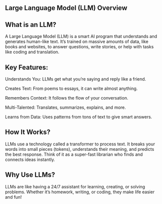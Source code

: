 ## Large Language Model (LLM) Overview ##

## What is an LLM?

A Large Language Model (LLM) is a smart AI program that understands and generates human-like text. It’s trained on massive amounts of data, like books and websites, to answer questions, write stories, or help with tasks like coding and translation.

## Key Features:

Understands You: LLMs get what you’re saying and reply like a friend.

Creates Text: From poems to essays, it can write almost anything.

Remembers Context: It follows the flow of your conversation.

Multi-Talented: Translates, summarizes, explains, and more.

Learns from Data: Uses patterns from tons of text to give smart answers.

## How It Works?

LLMs use a technology called a transformer to process text. It breaks your words into small pieces (tokens), understands their meaning, and predicts the best response. Think of it as a super-fast librarian who finds and connects ideas instantly.

## Why Use LLMs?

LLMs are like having a 24/7 assistant for learning, creating, or solving problems. Whether it’s homework, writing, or coding, they make life easier and fun!

